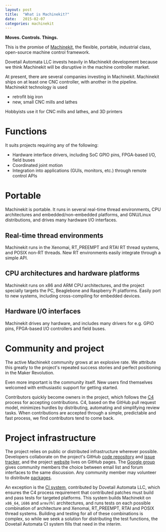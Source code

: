 ```yaml
---
layout: post
title:  "What is Machinekit?"
date:   2015-02-07
categories: machinekit
---
```


**Moves.  Controls.  Things.**

This is the promise of [Machinekit], the flexible, portable,
industrial class, open-source machine control framework.

Dovetail Automata LLC invests heavily in Machinekit development
because we think Machinekit will be disruptive in the machine
controller market.

At present, there are several companies investing in Machinekit.
Machinekit ships on at least one CNC controller, with another in the
pipeline.  Machinekit technology is used
- retrofit big iron
- new, small CNC mills and lathes

Hobbyists use it for CNC mills and lathes, and 3D printers





# Functions #

It suits projects requiring any of the following:

- Hardware interface drivers, including SoC GPIO pins, FPGA-based I/O,
  field buses
- Coordinated joint motion
- Integration into applications (GUIs, monitors, etc.) through remote
  control APIs

# Portable #

Machinekit is portable.  It runs in several real-time thread
environments, CPU architectures and embedded/non-embedded platforms,
and GNU/Linux distributions, and drives many hardware I/O interfaces.

## Real-time thread environments ##

Machinekit runs in the Xenomai, RT_PREEMPT and RTAI RT
thread systems, and POSIX non-RT threads.  New RT environments easily
integrate through a simple API.

## CPU architectures and hardware platforms ##

Machinekit runs on x86 and ARM CPU architectures, and the project
specially targets the PC, Beaglebone and Raspberry Pi platforms.
Easily port to new systems, including cross-compiling for embedded
devices.

## Hardware I/O interfaces ##

Machinekit drives any hardware, and includes many drivers for
e.g. GPIO pins, FPGA-based I/O controllers and field buses.

# Community and project #

The active Machinekit community grows at an explosive rate.  We
attribute this greatly to the project's repeated success stories and
perfect positioning in the Maker Revolution.

Even more important is the community itself.  New users find
themselves welcomed with enthusiastic support for getting started.

Contributors quickly become owners in the project, which follows the
[C4] process for accepting contributions.  C4, based on the GitHub
pull request model, minimizes hurdles by distributing, automating and
simplifying review tasks.  When contributions are accepted through a
simple, predictable and fast process, we find contributors tend to
come back.

# Project infrastructure #

The project relies on public or distributed infrastructure wherever
possible.  Developers collaborate on the project's GitHub
[code repository] and [issue tracker], and the project
[website][Machinekit] lives on GitHub pages.  The [Google group] gives
community members the choice between email list and forum interfaces
to the same discussion.  Any community member may volunteer to
distribute [packages].

An exception is the [CI system], contributed by Dovetail Automata LLC,
which ensures the C4 process requirement that contributed patches must
build and pass tests for targeted platforms.  This system builds
Machinekit on `x86_64`, `i686` and `armv7hl` architectures, and runs
tests on each possible combination of architecture and Xenomai,
RT_PREEMPT, RTAI and POSIX thread systems.  Building and testing for
all of these combinations is complex, so while we seek a solution for
distributing the test functions, the Dovetail Automata CI system fills
that need in the interim.



[Machinekit]: http://machinekit.io
[C4]: http://rfc.zeromq.org/spec:22
[code repository]: https://github.com/machinekit/machinekit/
[issue tracker]: https://github.com/machinekit/machinekit/issues
[Google group]: http://groups.google.com/group/machinekit
[CI system]: http://buildbot.dovetail-automata.com/grid
[packages]: http://www.machinekit.io/docs/packages-debian/
